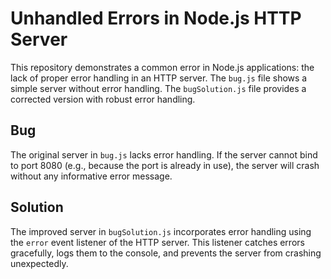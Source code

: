# Unhandled Errors in Node.js HTTP Server

This repository demonstrates a common error in Node.js applications:  the lack of proper error handling in an HTTP server. The `bug.js` file shows a simple server without error handling.  The `bugSolution.js` file provides a corrected version with robust error handling.

## Bug

The original server in `bug.js` lacks error handling. If the server cannot bind to port 8080 (e.g., because the port is already in use), the server will crash without any informative error message. 

## Solution

The improved server in `bugSolution.js` incorporates error handling using the `error` event listener of the HTTP server. This listener catches errors gracefully, logs them to the console, and prevents the server from crashing unexpectedly.